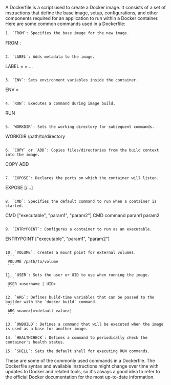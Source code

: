 A Dockerfile is a script used to create a Docker image. It consists of a set of instructions that define the base image, setup, configurations, and other components required for an application to run within a Docker container. Here are some common commands used in a Dockerfile:

```sh
1. `FROM`: Specifies the base image for the new image.
   ```
   FROM <image>:<tag>
   ```

2. `LABEL`: Adds metadata to the image.
   ```
   LABEL <key>=<value> <key>=<value> ...
   ```

3. `ENV`: Sets environment variables inside the container.
   ```
   ENV <key>=<value>
   ```

4. `RUN`: Executes a command during image build.
   ```
   RUN <command>
   ```

5. `WORKDIR`: Sets the working directory for subsequent commands.
   ```
   WORKDIR /path/to/directory
   ```

6. `COPY` or `ADD`: Copies files/directories from the build context into the image.
   ```
   COPY <src> <dest>
   ADD <src> <dest>
   ```

7. `EXPOSE`: Declares the ports on which the container will listen.
   ```
   EXPOSE <port> [<port>/<protocol>...]
   ```

8. `CMD`: Specifies the default command to run when a container is started.
   ```
   CMD ["executable", "param1", "param2"]
   CMD command param1 param2
   ```

9. `ENTRYPOINT`: Configures a container to run as an executable.
   ```
   ENTRYPOINT ["executable", "param1", "param2"]
   ```

10. `VOLUME`: Creates a mount point for external volumes.
    ```
    VOLUME /path/to/volume
    ```

11. `USER`: Sets the user or UID to use when running the image.
    ```
    USER <username | UID>
    ```

12. `ARG`: Defines build-time variables that can be passed to the builder with the `docker build` command.
    ```
    ARG <name>[=<default value>]
    ```

13. `ONBUILD`: Defines a command that will be executed when the image is used as a base for another image.

14. `HEALTHCHECK`: Defines a command to periodically check the container's health status.

15. `SHELL`: Sets the default shell for executing RUN commands.

```

These are some of the commonly used commands in a Dockerfile. The Dockerfile syntax and available instructions might change over time with updates to Docker and related tools, so it's always a good idea to refer to the official Docker documentation for the most up-to-date information.
